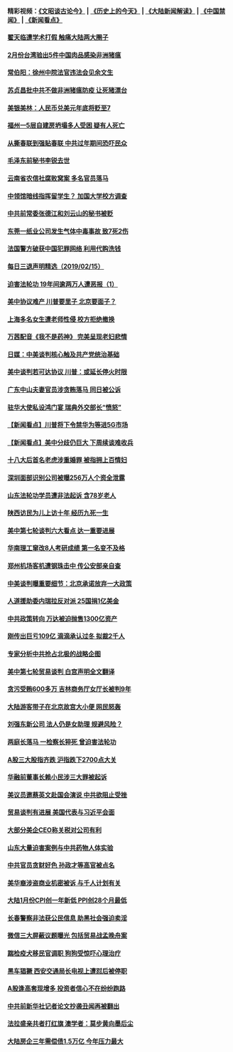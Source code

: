 #### 精彩视频：[《文昭谈古论今》](http://95.179.137.68/wenzhao) | [《历史上的今天》](http://95.179.137.68/today-in-history) | [《大陆新闻解读》](http://95.179.137.68/ntdtv-comedy) | [《中国禁闻》](http://95.179.137.68/ntdtv-news) | [《新闻看点》](http://95.179.137.68/news-insight) 

 #### [翟天临遭学术打假 触痛大陆两大圈子](../pages/nsc413/n11049322.md?t=02161237) 

#### [2月份台湾验出5件中国肉品感染非洲猪瘟](../pages/nsc413/n11049212.md?t=02161237) 


#### [常伯阳：徐州中院法官违法会见余文生](../pages/nsc413/n11040669.md?t=02161237) 

#### [苏贞昌批中共不做非洲猪瘟防疫 让死猪漂台](../pages/nsc413/n11049126.md?t=02161237) 

#### [美银美林：人民币兑美元年底将贬至7](../pages/nsc413/n11048930.md?t=02161237) 

#### [福州一5层自建房坍塌多人受困 疑有人死亡](../pages/nsc413/n11048768.md?t=02161237) 

#### [从撕春联到强贴春联 中共过年期间恐吓民众](../pages/nsc413/n11048114.md?t=02161237) 

#### [毛泽东前秘书李锐去世](../pages/nsc413/n11048899.md?t=02161237) 

#### [云南省农信社腐败窝案 多名官员落马](../pages/nsc413/n11048537.md?t=02161237) 

#### [中领馆暗线指挥留学生？ 加国大学校方调查](../pages/nsc413/n11048524.md?t=02161237) 

#### [中共前常委张德江和刘云山的秘书被贬](../pages/nsc413/n11048784.md?t=02161237) 

#### [东莞一纸业公司发生气体中毒事故 致7死2伤](../pages/nsc413/n11048669.md?t=02161237) 

#### [法国警方破获中国犯罪网络 利用代购洗钱](../pages/nsc413/n11048725.md?t=02161237) 

#### [每日三退声明精选（2019/02/15）](../pages/nsc413/n11048758.md?t=02161237) 

#### [迫害法轮功 19年间逾两万人遭恶报（1）](../pages/nsc413/n11047785.md?t=02161237) 

#### [美中协议难产 川普要里子 北京要面子？](../pages/nsc413/n11047839.md?t=02161237) 

#### [上海多名女生遭老师性侵 校方拒绝撤换](../pages/nsc413/n11048354.md?t=02161237) 

#### [万茜配音《我不是药神》 完美呈现老妇悲情](../pages/nsc413/n11047878.md?t=02161237) 

#### [日媒：中美谈判核心触及共产党统治基础](../pages/nsc413/n11048165.md?t=02161237) 

#### [美中谈判若可达协议 川普：或延长停火时限](../pages/nsc413/n11047939.md?t=02161237) 

#### [广东中山夫妻官员涉贪贿落马 同日被公诉](../pages/nsc413/n11048297.md?t=02161237) 

#### [驻华大使私设鸿门宴 瑞典外交部长“愤怒”](../pages/nsc413/n11048172.md?t=02161237) 

#### [【新闻看点】川普将下令禁华为等进5G市场](../pages/nsc413/n11047972.md?t=02161237) 

#### [【新闻看点】美中分歧仍巨大 下周续谈难收兵](../pages/nsc413/n11047702.md?t=02161237) 

#### [十八大后首名老虎涉重婚罪 被指拥上百情妇](../pages/nsc413/n11047885.md?t=02161237) 

#### [深圳面部识别公司被曝256万人个资全泄露](../pages/nsc413/n11048120.md?t=02161237) 

#### [山东法轮功学员遭非法起诉 含78岁老人](../pages/nsc413/n11047688.md?t=02161237) 

#### [陕西访民为儿上访十年 经历九死一生](../pages/nsc413/n11047986.md?t=02161237) 

#### [美中第七轮谈判六大看点 达一重要进展](../pages/nsc413/n11047982.md?t=02161237) 

#### [华南理工窜改8人考研成绩 第一名变不及格](../pages/nsc413/n11047758.md?t=02161237) 

#### [郑州机场客机遭钢珠击中 传公安部亲自查](../pages/nsc413/n11047854.md?t=02161237) 

#### [中美谈判曝重要细节：北京承诺放弃一大政策](../pages/nsc413/n11047582.md?t=02161237) 

#### [人道援助委内瑞拉反对派 25国捐1亿美金](../pages/nsc413/n11047569.md?t=02161237) 

#### [中共政策转向 万达被迫抛售1300亿资产](../pages/nsc413/n11046577.md?t=02161237) 

#### [刚传出巨亏109亿 滴滴承认过冬 拟裁2千人](../pages/nsc413/n11047686.md?t=02161237) 

#### [专家分析中共抢占北极的战略企图](../pages/nsc413/n11047525.md?t=02161237) 

#### [美中第七轮贸易谈判 白宫声明全文翻译](../pages/nsc413/n11047539.md?t=02161237) 


#### [贪污受贿600多万 吉林商务厅女厅长被判9年](../pages/nsc413/n11047175.md?t=02161237) 

#### [大陆游客带子在北京故宫大小便 网民怒轰](../pages/nsc413/n11046693.md?t=02161237) 

#### [刘强东新公司 法人仍是女助理 规避风险？](../pages/nsc413/n11046556.md?t=02161237) 

#### [两庭长落马 一检察长猝死 曾迫害法轮功](../pages/nsc413/n11045056.md?t=02161237) 

#### [A股三大股指齐跌 沪指跌下2700点大关](../pages/nsc413/n11046901.md?t=02161237) 

#### [华融前董事长赖小民涉三大罪被起诉](../pages/nsc413/n11046919.md?t=02161237) 

#### [美议员邀蔡英文赴国会演说 中共欲阻止受挫](../pages/nsc413/n11046790.md?t=02161237) 

#### [贸易谈判有进展 美国代表与习近平会面](../pages/nsc413/n11046943.md?t=02161237) 

#### [大部分美企CEO称关税对公司有利](../pages/nsc413/n11046799.md?t=02161237) 

#### [山东大量迫害案例与中共药物人体实验](../pages/nsc413/n11045334.md?t=02161237) 

#### [中共官员贪财好色 孙政才等高官被点名](../pages/nsc413/n11046748.md?t=02161237) 

#### [美华裔涉盗商业机密被诉 与千人计划有关](../pages/nsc413/n11045838.md?t=02161237) 

#### [大陆1月份CPI创一年新低 PPI创28个月最低](../pages/nsc413/n11046295.md?t=02161237) 

#### [长春警察非法获公民信息 助黑社会强迫卖淫](../pages/nsc413/n11046410.md?t=02161237) 

#### [微信三大屏蔽议题曝光 包括贸易战孟晚舟案](../pages/nsc413/n11046643.md?t=02161237) 

#### [踹检疫犬移民官调职 狗狗受惊吓心理治疗](../pages/nsc413/n11046399.md?t=02161237) 

#### [黑车猖獗 西安交通局长电视上遭怼后被停职](../pages/nsc413/n11046158.md?t=02161237) 

#### [A股逢高套现增多 投资者信心不在纷纷跑路](../pages/nsc413/n11046180.md?t=02161237) 

#### [中共前新华社记者论文抄袭丑闻再被翻出](../pages/nsc413/n11046117.md?t=02161237) 

#### [法拉盛亲共者打红旗 澳学者：莫步黄向墨后尘](../pages/nsc413/n11044321.md?t=02161237) 

#### [大陆房企三年需偿债1.5万亿 今年压力最大](../pages/nsc413/n11045762.md?t=02161237) 

